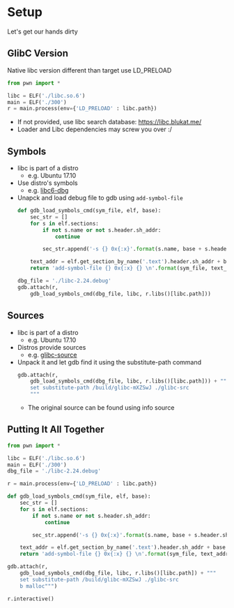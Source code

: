 # Setup
Let's get our hands dirty


## GlibC Version

Native libc version different than target use LD_PRELOAD
```python
from pwn import *

libc = ELF('./libc.so.6')
main = ELF('./300')
r = main.process(env={'LD_PRELOAD' : libc.path})
```

* If not provided, use libc search database: https://libc.blukat.me/
* Loader and Libc dependencies may screw you over :/


## Symbols

* libc is part of a distro
    - e.g. Ubuntu 17.10
* Use distro's symbols
    - e.g. [libc6-dbg](https://launchpad.net/~ubuntu-security/+archive/ubuntu/ppa/+build/12759262/+files/libc6-dbg_2.24-9ubuntu2.2_amd64.deb) 
* Unapck and load debug file to gdb using `add-symbol-file`
    ```python
    def gdb_load_symbols_cmd(sym_file, elf, base):
        sec_str = []
        for s in elf.sections:
            if not s.name or not s.header.sh_addr:
                continue

            sec_str.append('-s {} 0x{:x}'.format(s.name, base + s.header.sh_addr))

        text_addr = elf.get_section_by_name('.text').header.sh_addr + base
        return 'add-symbol-file {} 0x{:x} {} \n'.format(sym_file, text_addr, ' '.join(sec_str))

    dbg_file = './libc-2.24.debug'
    gdb.attach(r,
        gdb_load_symbols_cmd(dbg_file, libc, r.libs()[libc.path]))
    ```


## Sources

* libc is part of a distro
    - e.g. Ubuntu 17.10
* Distros provide sources
    - e.g. [glibc-source](https://launchpad.net/~ubuntu-security/+archive/ubuntu/ppa/+build/12759262/+files/glibc-source_2.24-9ubuntu2.2_all.deb)
* Unpack it and let gdb find it using the substitute-path command
    ```python
    gdb.attach(r,
        gdb_load_symbols_cmd(dbg_file, libc, r.libs()[libc.path])) + """
        set substitute-path /build/glibc-mXZSwJ ./glibc-src
        """
    ```
    - The original source can be found using info source


## Putting It All Together

```python
from pwn import *

libc = ELF('./libc.so.6')
main = ELF('./300')
dbg_file = './libc-2.24.debug'

r = main.process(env={'LD_PRELOAD' : libc.path})

def gdb_load_symbols_cmd(sym_file, elf, base):
    sec_str = []
    for s in elf.sections:
        if not s.name or not s.header.sh_addr:
            continue

        sec_str.append('-s {} 0x{:x}'.format(s.name, base + s.header.sh_addr))

    text_addr = elf.get_section_by_name('.text').header.sh_addr + base
    return 'add-symbol-file {} 0x{:x} {} \n'.format(sym_file, text_addr, ' '.join(sec_str))

gdb.attach(r,
    gdb_load_symbols_cmd(dbg_file, libc, r.libs()[libc.path]) + """
    set substitute-path /build/glibc-mXZSwJ ./glibc-src
    b malloc""")

r.interactive()
```
